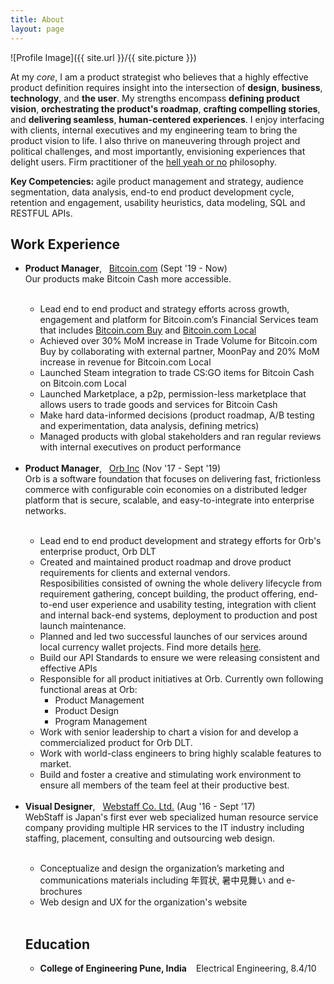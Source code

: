 ```yaml
---
title: About
layout: page
---
```

![Profile Image]({{ site.url }}/{{ site.picture }})

<p>At my <i>core</i>, I am a product strategist who believes that a highly effective product definition requires insight into the intersection of <b>design</b>, <b>business</b>, <b>technology</b>, and <b>the user</b>. My strengths encompass <b>defining product vision</b>, <b>orchestrating the product's roadmap</b>, <b>crafting compelling stories</b>, and <b>delivering seamless</b>, <b>human-centered experiences</b>. I enjoy interfacing with clients, internal executives and my engineering team to bring the product vision to life. I also thrive on maneuvering through project and political challenges, and most importantly, envisioning experiences that delight users. Firm practitioner of the <a href="https://sivers.org/hellyeah">hell yeah or no</a> philosophy. </p>

<p><b>Key Competencies:</b> agile product management and strategy, audience segmentation, data analysis, end-to end product development cycle, retention and engagement, usability heuristics, data modeling, SQL and RESTFUL APIs.</p>


<h2>Work Experience</h2>

<ul class="skill-list">
	<li><b>Product Manager</b>, &nbsp; <a href="https://www.bitcoin.com">Bitcoin.com</a> (Sept '19 - Now) <br> Our products make Bitcoin Cash more accessible. </li><br>
		<ul>
			<li>Lead end to end product and strategy efforts across growth, engagement and platform for Bitcoin.com’s Financial Services team that includes <a href="https://buy.bitcoin.com">Bitcoin.com Buy</a> and <a href="https://local.bitcoin.com">Bitcoin.com Local</a></li>
			<li>Achieved over 30% MoM increase in Trade Volume for Bitcoin.com Buy by collaborating with external partner, MoonPay and 20% MoM increase in revenue for Bitcoin.com Local</li>
			<li>Launched Steam integration to trade CS:GO items for Bitcoin Cash on Bitcoin.com Local</li>
			<li>Launched Marketplace, a p2p, permission-less marketplace that allows users to trade goods and services for Bitcoin Cash</li>
			<li>Make hard data-informed decisions (product roadmap, A/B testing and experimentation, data analysis, defining 
metrics)</li>
			<li>Managed products with global stakeholders and ran regular reviews with internal executives on product 
performance</li>
	</ul><br>
	<li><b>Product Manager</b>, &nbsp; <a href="https://imagine-orb.com">Orb Inc</a> (Nov '17 - Sept '19) <br> Orb is a software foundation that focuses on delivering fast, frictionless commerce with configurable coin economies on a distributed ledger platform that is secure, scalable, and easy-to-integrate into enterprise networks.
	</li><br>
		<ul>
			<li>Lead end to end product development and strategy efforts for Orb's enterprise product, Orb DLT </li>
			<li>Created and maintained product roadmap and drove product requirements for clients and external vendors.<br>Resposibilities consisted of owning the whole delivery lifecycle from requirement gathering, concept building, the product offering, end-to-end user experience and usability testing, integration with client and internal back-end systems, deployment to production and post launch maintenance.</li>
			<li>Planned and led two successful launches of our services around local currency wallet projects. Find more details <a href="https://www.nham.jp/niseko_pay/en/">here</a>.</li>
			<li>Build our API Standards to ensure we were releasing consistent and effective APIs</li>
			<li>Responsible for all product initiatives at Orb. Currently own following functional areas at Orb:
				<ul>
					<li>Product Management</li>
					<li>Product Design</li>
					<li>Program Management</li>
				</ul>
			</li>
			<li>Work with senior leadership to chart a vision for and develop a commercialized product for Orb DLT.</li>
			<li>Work with world-class engineers to bring highly scalable features to market.</li>
			<li>Build and foster a creative and stimulating work environment to ensure all members of the team feel at their productive best.</li>
		</ul><br>
	<li><b>Visual Designer</b>, &nbsp; <a href="https://www.webstaff.jp/">Webstaff Co. Ltd.</a> (Aug '16 - Sept '17) <br> WebStaff is Japan's first ever web specialized human resource service company providing multiple HR services to the IT industry including staffing, placement, consulting and outsourcing web design. </li><br>
		<ul>
			<li> Conceptualize and design the organization’s marketing and communications materials including 年賀状,  暑中見舞い and e-brochures
			</li>
			<li> Web design and UX for the organization's website
			</li>
		</ul><br>

<h2>Education</h2>

<ul>
	<li><b>College of Engineering Pune, India </b> &nbsp;&nbsp; Electrical Engineering, 8.4/10 </li>
</ul>
